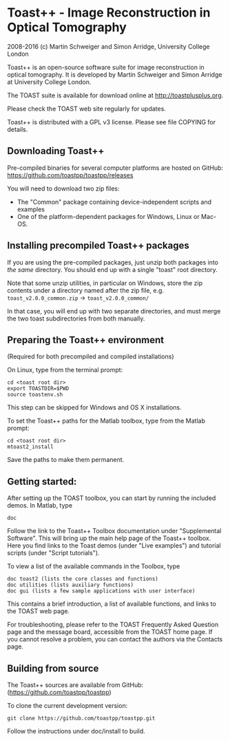 Toast++ - Image Reconstruction in Optical Tomography
====================================================

2008-2016 (c) Martin Schweiger and Simon Arridge, University College London

Toast++ is an open-source software suite for image reconstruction in optical
tomography. It is developed by Martin Schweiger and Simon Arridge at University
College London.

The TOAST suite is available for download online at http://toastplusplus.org.

Please check the TOAST web site regularly for updates.

Toast++ is distributed with a GPL v3 license. Please see file COPYING for
details.

Downloading Toast++
-------------------

Pre-compiled binaries for several computer platforms are hosted on GitHub:
https://github.com/toastpp/toastpp/releases

You will need to download two zip files:
- The "Common" package containing device-independent scripts and examples
- One of the platform-dependent packages for Windows, Linux or Mac-OS.

Installing precompiled Toast++ packages
---------------------------------------

If you are using the pre-compiled packages, just unzip both packages into *the
same* directory. You should end up with a single "toast" root directory.

Note that some unzip utilities, in particular on Windows, store the zip contents
under a directory named after the zip file, e.g. `toast_v2.0.0_common.zip`  -> 
`toast_v2.0.0_common/`

In that case, you will end up with two separate directories, and must merge the
two toast subdirectories from both manually.

Preparing the Toast++ environment
---------------------------------

(Required for both precompiled and compiled installations)

On Linux, type from the terminal prompt:

```
cd <toast root dir>
export TOASTDIR=$PWD
source toastenv.sh
```

This step can be skipped for Windows and OS X installations.

To set the Toast++ paths for the Matlab toolbox, type from the Matlab prompt:

```
cd <toast root dir>
mtoast2_install
```

Save the paths to make them permanent.

Getting started:
----------------
After setting up the TOAST toolbox, you can start by running the included
demos. In Matlab, type

```
doc
```

Follow the link to the Toast++ Toolbox documentation under "Supplemental
Software". This will bring up the main help page of the Toast++ toolbox.
Here you find links to the Toast demos (under "Live examples") and tutorial
scripts (under "Script tutorials").

To view a list of the available commands in the Toolbox, type

```
doc toast2 (lists the core classes and functions)
doc utilities (lists auxiliary functions)
doc gui (lists a few sample applications with user interface)
```

This contains a brief introduction, a list of available functions, and links
to the TOAST web page.

For troubleshooting, please refer to the TOAST Frequently Asked Question
page and the message board, accessible from the TOAST home page. If you
cannot resolve a problem, you can contact the authors via the Contacts page.

Building from source
--------------------

The Toast++ sources are available from GitHub:
(https://github.com/toastpp/toastpp)

To clone the current development version:

```
git clone https://github.com/toastpp/toastpp.git
```

Follow the instructions under doc/install to build.
